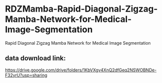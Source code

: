 # RDZMamba-Rapid-Diagonal-Zigzag-Mamba-Network-for-Medical-Image-Segmentation
Rapid Diagonal Zigzag Mamba Network for Medical Image Segmentation


## data download link:
https://drive.google.com/drive/folders/1KbVXgv4XnQ2dfGeq2NSWOBNDe-F32yrU?usp=sharing
